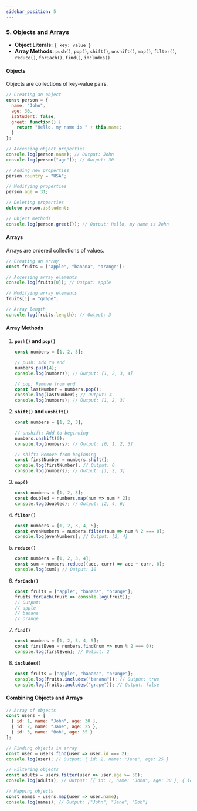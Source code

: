```yaml
---
sidebar_position: 5
---
```


### 5. **Objects and Arrays**
- **Object Literals:** `{ key: value }`
- **Array Methods:** `push()`, `pop()`, `shift()`, `unshift()`, `map()`, `filter()`, `reduce()`, `forEach()`, `find()`, `includes()`

#### **Objects**
Objects are collections of key-value pairs.

```javascript
// Creating an object
const person = {
  name: "John",
  age: 30,
  isStudent: false,
  greet: function() {
    return "Hello, my name is " + this.name;
  }
};

// Accessing object properties
console.log(person.name); // Output: John
console.log(person["age"]); // Output: 30

// Adding new properties
person.country = "USA";

// Modifying properties
person.age = 31;

// Deleting properties
delete person.isStudent;

// Object methods
console.log(person.greet()); // Output: Hello, my name is John
```

#### **Arrays**
Arrays are ordered collections of values.

```javascript
// Creating an array
const fruits = ["apple", "banana", "orange"];

// Accessing array elements
console.log(fruits[0]); // Output: apple

// Modifying array elements
fruits[1] = "grape";

// Array length
console.log(fruits.length); // Output: 3
```

#### **Array Methods**

1. **`push()` and `pop()`**
   ```javascript
   const numbers = [1, 2, 3];
   
   // push: Add to end
   numbers.push(4);
   console.log(numbers); // Output: [1, 2, 3, 4]
   
   // pop: Remove from end
   const lastNumber = numbers.pop();
   console.log(lastNumber); // Output: 4
   console.log(numbers); // Output: [1, 2, 3]
   ```

2. **`shift()` and `unshift()`**
   ```javascript
   const numbers = [1, 2, 3];
   
   // unshift: Add to beginning
   numbers.unshift(0);
   console.log(numbers); // Output: [0, 1, 2, 3]
   
   // shift: Remove from beginning
   const firstNumber = numbers.shift();
   console.log(firstNumber); // Output: 0
   console.log(numbers); // Output: [1, 2, 3]
   ```

3. **`map()`**
   ```javascript
   const numbers = [1, 2, 3];
   const doubled = numbers.map(num => num * 2);
   console.log(doubled); // Output: [2, 4, 6]
   ```

4. **`filter()`**
   ```javascript
   const numbers = [1, 2, 3, 4, 5];
   const evenNumbers = numbers.filter(num => num % 2 === 0);
   console.log(evenNumbers); // Output: [2, 4]
   ```

5. **`reduce()`**
   ```javascript
   const numbers = [1, 2, 3, 4];
   const sum = numbers.reduce((acc, curr) => acc + curr, 0);
   console.log(sum); // Output: 10
   ```

6. **`forEach()`**
   ```javascript
   const fruits = ["apple", "banana", "orange"];
   fruits.forEach(fruit => console.log(fruit));
   // Output:
   // apple
   // banana
   // orange
   ```

7. **`find()`**
   ```javascript
   const numbers = [1, 2, 3, 4, 5];
   const firstEven = numbers.find(num => num % 2 === 0);
   console.log(firstEven); // Output: 2
   ```

8. **`includes()`**
   ```javascript
   const fruits = ["apple", "banana", "orange"];
   console.log(fruits.includes("banana")); // Output: true
   console.log(fruits.includes("grape")); // Output: false
   ```

#### **Combining Objects and Arrays**

```javascript
// Array of objects
const users = [
  { id: 1, name: "John", age: 30 },
  { id: 2, name: "Jane", age: 25 },
  { id: 3, name: "Bob", age: 35 }
];

// Finding objects in array
const user = users.find(user => user.id === 2);
console.log(user); // Output: { id: 2, name: "Jane", age: 25 }

// Filtering objects
const adults = users.filter(user => user.age >= 30);
console.log(adults); // Output: [{ id: 1, name: "John", age: 30 }, { id: 3, name: "Bob", age: 35 }]

// Mapping objects
const names = users.map(user => user.name);
console.log(names); // Output: ["John", "Jane", "Bob"]
``` 